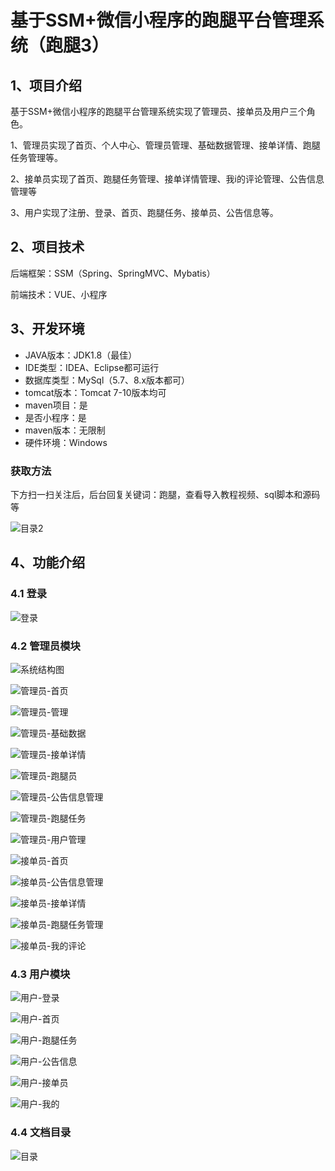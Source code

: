 # 基于SSM+微信小程序的跑腿平台管理系统（跑腿3）



## 1、项目介绍

基于SSM+微信小程序的跑腿平台管理系统实现了管理员、接单员及用户三个角色。

1、管理员实现了首页、个人中心、管理员管理、基础数据管理、接单详情、跑腿任务管理等。

2、接单员实现了首页、跑腿任务管理、接单详情管理、我i的评论管理、公告信息管理等

3、用户实现了注册、登录、首页、跑腿任务、接单员、公告信息等。

## 2、项目技术

后端框架：SSM（Spring、SpringMVC、Mybatis）

前端技术：VUE、小程序

## 3、开发环境

- JAVA版本：JDK1.8（最佳）
- IDE类型：IDEA、Eclipse都可运行
- 数据库类型：MySql（5.7、8.x版本都可） 
- tomcat版本：Tomcat 7-10版本均可
- maven项目：是
- 是否小程序：是
- maven版本：无限制
- 硬件环境：Windows
###  获取方法

下方扫一扫关注后，后台回复关键词：跑腿，查看导入教程视频、sql脚本和源码等

![目录2](https://www.codemarket.fun/202407032155305.png)

## 4、功能介绍

### 4.1 登录

![登录](https://www.codemarket.fun/202407182307506.png)

### 4.2 管理员模块

![系统结构图](https://www.codemarket.fun/202407182308887.png)

![管理员-首页](https://www.codemarket.fun/202407182308309.png)

![管理员-管理](https://www.codemarket.fun/202407182308138.png)

![管理员-基础数据](https://www.codemarket.fun/202407182308209.png)

![管理员-接单详情](https://www.codemarket.fun/202407182308273.png)

![管理员-跑腿员](https://www.codemarket.fun/202407182308301.png)

![管理员-公告信息管理](https://www.codemarket.fun/202407182308974.png)

![管理员-跑腿任务](https://www.codemarket.fun/202407182308376.png)

![管理员-用户管理](https://www.codemarket.fun/202407182308312.png)

![接单员-首页](https://www.codemarket.fun/202407182308765.png)

![接单员-公告信息管理](https://www.codemarket.fun/202407182308318.png)

![接单员-接单详情](https://www.codemarket.fun/202407182308329.png)

![接单员-跑腿任务管理](https://www.codemarket.fun/202407182308337.png)

![接单员-我的评论](https://www.codemarket.fun/202407182308830.png)

### 4.3 用户模块

![用户-登录](https://www.codemarket.fun/202407182308759.png)

![用户-首页](https://www.codemarket.fun/202407182308756.png)

![用户-跑腿任务](https://www.codemarket.fun/202407182308741.png)

![用户-公告信息](https://www.codemarket.fun/202407182308777.png)

![用户-接单员](https://www.codemarket.fun/202407182308787.png)

![用户-我的](https://www.codemarket.fun/202407182308753.png)

### 4.4 文档目录

![目录](https://www.codemarket.fun/202407182308975.png)



